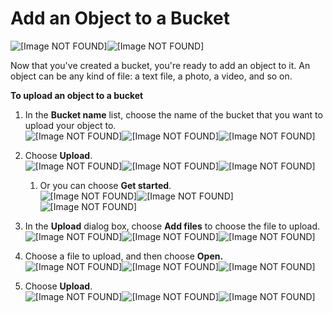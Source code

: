 # Add an Object to a Bucket<a name="PuttingAnObjectInABucket"></a>



![\[Image NOT FOUND\]](http://docs.aws.amazon.com/AmazonS3/latest/gsg/)![\[Image NOT FOUND\]](http://docs.aws.amazon.com/AmazonS3/latest/gsg/)

Now that you've created a bucket, you're ready to add an object to it\. An object can be any kind of file: a text file, a photo, a video, and so on\. 

**To upload an object to a bucket**

1. In the **Bucket name** list, choose the name of the bucket that you want to upload your object to\.  
![\[Image NOT FOUND\]](http://docs.aws.amazon.com/AmazonS3/latest/gsg/images/choose-bucket-name.png)![\[Image NOT FOUND\]](http://docs.aws.amazon.com/AmazonS3/latest/gsg/)![\[Image NOT FOUND\]](http://docs.aws.amazon.com/AmazonS3/latest/gsg/)

1. Choose **Upload**\.  
![\[Image NOT FOUND\]](http://docs.aws.amazon.com/AmazonS3/latest/gsg/images/choose-upload.png)![\[Image NOT FOUND\]](http://docs.aws.amazon.com/AmazonS3/latest/gsg/)![\[Image NOT FOUND\]](http://docs.aws.amazon.com/AmazonS3/latest/gsg/)

   1. Or you can choose **Get started**\.  
![\[Image NOT FOUND\]](http://docs.aws.amazon.com/AmazonS3/latest/gsg/images/upload-get-started.png)![\[Image NOT FOUND\]](http://docs.aws.amazon.com/AmazonS3/latest/gsg/)![\[Image NOT FOUND\]](http://docs.aws.amazon.com/AmazonS3/latest/gsg/)

1. In the **Upload** dialog box, choose **Add files** to choose the file to upload\.  
![\[Image NOT FOUND\]](http://docs.aws.amazon.com/AmazonS3/latest/gsg/images/upload-add-files.png)![\[Image NOT FOUND\]](http://docs.aws.amazon.com/AmazonS3/latest/gsg/)![\[Image NOT FOUND\]](http://docs.aws.amazon.com/AmazonS3/latest/gsg/)

1. Choose a file to upload, and then choose **Open\.**   
![\[Image NOT FOUND\]](http://docs.aws.amazon.com/AmazonS3/latest/gsg/images/upload-select-files.png)![\[Image NOT FOUND\]](http://docs.aws.amazon.com/AmazonS3/latest/gsg/)![\[Image NOT FOUND\]](http://docs.aws.amazon.com/AmazonS3/latest/gsg/)

1. Choose **Upload**\.   
![\[Image NOT FOUND\]](http://docs.aws.amazon.com/AmazonS3/latest/gsg/images/upload-display-files.png)![\[Image NOT FOUND\]](http://docs.aws.amazon.com/AmazonS3/latest/gsg/)![\[Image NOT FOUND\]](http://docs.aws.amazon.com/AmazonS3/latest/gsg/)

